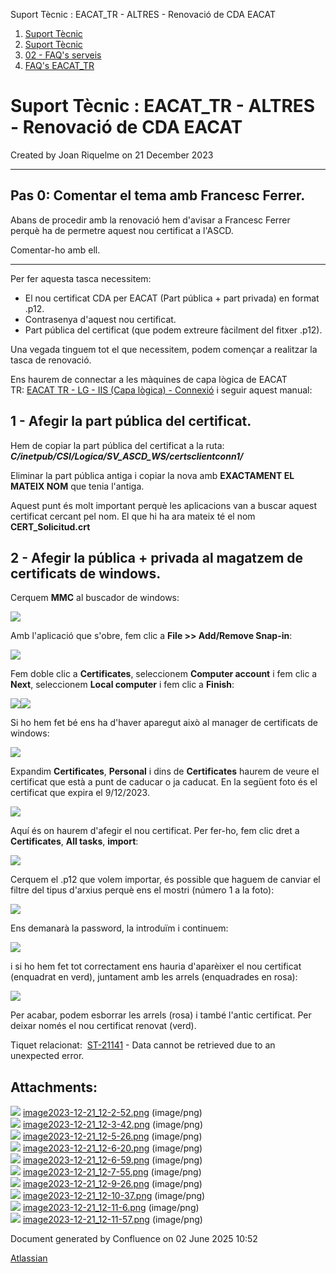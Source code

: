 Suport Tècnic : EACAT\_TR - ALTRES - Renovació de CDA EACAT  

1.  [Suport Tècnic](index.md)
2.  [Suport Tècnic](13893782.md)
3.  [02 - FAQ's serveis](26313393.md)
4.  [FAQ's EACAT\_TR](28705557.md)

Suport Tècnic : EACAT\_TR - ALTRES - Renovació de CDA EACAT
===========================================================

Created by Joan Riquelme on 21 December 2023

* * *

Pas 0: Comentar el tema amb Francesc Ferrer.
--------------------------------------------

Abans de procedir amb la renovació hem d'avisar a Francesc Ferrer perquè ha de permetre aquest nou certificat a l'ASCD.

Comentar-ho amb ell.

* * *

  

Per fer aquesta tasca necessitem:

*   El nou certificat CDA per EACAT (Part pública + part privada) en format .p12.
*   Contrasenya d'aquest nou certificat.
*   Part pública del certificat (que podem extreure fàcilment del fitxer .p12).

Una vegada tinguem tot el que necessitem, podem començar a realitzar la tasca de renovació.

Ens haurem de connectar a les màquines de capa lògica de EACAT TR: [EACAT TR - LG - IIS (Capa lògica) - Connexió](41520686.md) i seguir aquest manual:

1 - Afegir la part pública del certificat.
------------------------------------------

Hem de copiar la part pública del certificat a la ruta: **_C/inetpub/CSI/Logica/SV\_ASCD\_WS/certsclientconn1/_**

Eliminar la part pública antiga i copiar la nova amb **EXACTAMENT EL MATEIX NOM** que tenia l'antiga.

Aquest punt és molt important perquè les aplicacions van a buscar aquest certificat cercant pel nom. El que hi ha ara mateix té el nom **CERT\_Solicitud.crt**

  

2 - Afegir la pública + privada al magatzem de certificats de windows.
----------------------------------------------------------------------

Cerquem **MMC** al buscador de windows:

![](attachments/100008600/100008601.png)

Amb l'aplicació que s'obre, fem clic a **File >> Add/Remove Snap-in**:

![](attachments/100008600/100008602.png)

  

Fem doble clic a **Certificates**, seleccionem **Computer account** i fem clic a **Next**, seleccionem **Local computer** i fem clic a **Finish**:

![](attachments/100008600/100008603.png)![](attachments/100008600/100008604.png)

Si ho hem fet bé ens ha d'haver aparegut això al manager de certificats de windows:

![](attachments/100008600/100008605.png)

  

Expandim **Certificates**, **Personal** i dins de **Certificates** haurem de veure el certificat que està a punt de caducar o ja caducat. En la següent foto és el certificat que expira el 9/12/2023.

![](attachments/100008600/100008606.png)

Aquí és on haurem d'afegir el nou certificat. Per fer-ho, fem clic dret a **Certificates**, **All tasks**, **import**:

![](attachments/100008600/100008607.png)

Cerquem el .p12 que volem importar, és possible que haguem de canviar el filtre del tipus d'arxius perquè ens el mostri (número 1 a la foto):

![](attachments/100008600/100008608.png)

Ens demanarà la password, la introduïm i continuem:

![](attachments/100008600/100008609.png)

  

i si ho hem fet tot correctament ens hauria d'aparèixer el nou certificat (enquadrat en verd), juntament amb les arrels (enquadrades en rosa):

![](attachments/100008600/100008610.png)

  

Per acabar, podem esborrar les arrels (rosa) i també l'antic certificat. Per deixar només el nou certificat renovat (verd).

  

Tiquet relacionat:  [ST-21141](https://contacte.aoc.cat/browse/ST-21141?src=confmacro) - Data cannot be retrieved due to an unexpected error.

Attachments:
------------

![](images/icons/bullet_blue.gif) [image2023-12-21\_12-2-52.png](attachments/100008600/100008601.png) (image/png)  
![](images/icons/bullet_blue.gif) [image2023-12-21\_12-3-42.png](attachments/100008600/100008602.png) (image/png)  
![](images/icons/bullet_blue.gif) [image2023-12-21\_12-5-26.png](attachments/100008600/100008603.png) (image/png)  
![](images/icons/bullet_blue.gif) [image2023-12-21\_12-6-20.png](attachments/100008600/100008604.png) (image/png)  
![](images/icons/bullet_blue.gif) [image2023-12-21\_12-6-59.png](attachments/100008600/100008605.png) (image/png)  
![](images/icons/bullet_blue.gif) [image2023-12-21\_12-7-55.png](attachments/100008600/100008606.png) (image/png)  
![](images/icons/bullet_blue.gif) [image2023-12-21\_12-9-26.png](attachments/100008600/100008607.png) (image/png)  
![](images/icons/bullet_blue.gif) [image2023-12-21\_12-10-37.png](attachments/100008600/100008608.png) (image/png)  
![](images/icons/bullet_blue.gif) [image2023-12-21\_12-11-6.png](attachments/100008600/100008609.png) (image/png)  
![](images/icons/bullet_blue.gif) [image2023-12-21\_12-11-57.png](attachments/100008600/100008610.png) (image/png)  

Document generated by Confluence on 02 June 2025 10:52

[Atlassian](http://www.atlassian.com/)